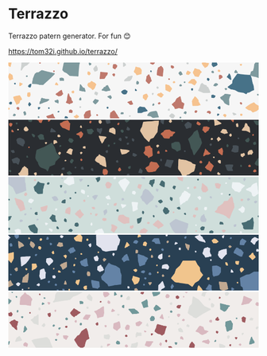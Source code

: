 # Terrazzo

Terrazzo patern generator. For fun 😊

https://tom32i.github.io/terrazzo/

![](1.png)
![](2.png)
![](3.png)
![](5.png)
![](4.png)
